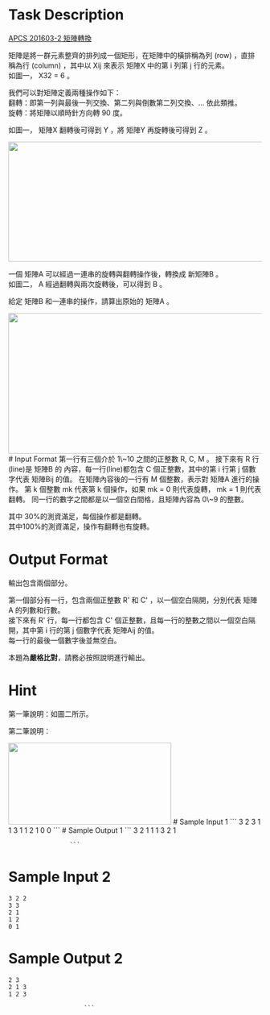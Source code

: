 # Task Description
[APCS 201603-2 矩陣轉換](../drive.google.com/open_id_1-XpHNpTvXuyvmhcNYI3b-UevEr5yCv3T)

矩陣是將一群元素整齊的排列成一個矩形，在矩陣中的橫排稱為列 (row) ，直排稱為行 (column) ，其中以 Xij 來表示 矩陣X 中的第 i 列第 j 行的元素。  
如圖一， X32 = 6 。

我們可以對矩陣定義兩種操作如下：  
 翻轉：即第一列與最後一列交換、第二列與倒數第二列交換、… 依此類推。  
 旋轉：將矩陣以順時針方向轉 90 度。

如圖一， 矩陣X 翻轉後可得到 Y ，將 矩陣Y 再旋轉後可得到 Z 。

<img src="./ShowImage_id_951" height="238" width="539" />

一個 矩陣A 可以經過一連串的旋轉與翻轉操作後，轉換成 新矩陣B 。  
如圖二， A 經過翻轉與兩次旋轉後，可以得到 B 。

給定 矩陣B 和一連串的操作，請算出原始的 矩陣A 。

<img src="./ShowImage_id_952" height="279" width="705" />
# Input Format
第一行有三個介於 1\~10 之間的正整數 R, C, M 。  
接下來有 R 行(line)是 矩陣B 的 內容，每一行(line)都包含 C 個正整數，其中的第 i 行第 j 個數字代表 矩陣Bij 的值。  
在矩陣內容後的一行有 M 個整數，表示對 矩陣A 進行的操作。  
第 k 個整數 mk 代表第 k 個操作，如果 mk = 0 則代表旋轉， mk = 1 則代表翻轉。  
同一行的數字之間都是以一個空白間格，且矩陣內容為 0\~9 的整數。

其中 30%的測資滿足，每個操作都是翻轉。  
其中100%的測資滿足，操作有翻轉也有旋轉。
# Output Format
輸出包含兩個部分。

第一個部分有一行，包含兩個正整數 R' 和 C' ，以一個空白隔開，分別代表 矩陣A 的列數和行數。  
接下來有 R' 行，每一行都包含 C' 個正整數，且每一行的整數之間以一個空白隔開，其中第 i 行的第 j 個數字代表 矩陣Aij 的值。  
每一行的最後一個數字後並無空白。

本題為**嚴格比對**，請務必按照說明進行輸出。
# Hint
第一筆說明：如圖二所示。

第二筆說明：

<img src="./ShowImage_id_954" height="162" width="324" />
# Sample Input 1
```
3 2 3
1 1
3 1
1 2
1 0 0
```
# Sample Output 1
```
3 2
1 1
1 3
2 1

                     ```
# Sample Input 2
```
3 2 2
3 3
2 1
1 2
0 1

```
# Sample Output 2
```
2 3
2 1 3
1 2 3

                     ```

